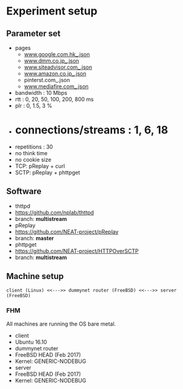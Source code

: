 # Experiment setup

## Parameter set
* pages
  * www.google.com.hk_.json
  * www.dmm.co.jp_.json
  * www.siteadvisor.com_.json
  * www.amazon.co.jp_.json
  * pinterst.com_.json
  * www.mediafire.com_.json
* bandwidth : 10 Mbps
* rtt : 0, 20, 50, 100, 200, 800 ms
* plr : 0, 1.5, 3 %
* # connections/streams : 1, 6, 18
* repetitions : 30
* no think time
* no cookie size
* TCP: pReplay + curl
* SCTP: pReplay + phttpget

## Software
* thttpd
 * https://github.com/nplab/thttpd
 * branch: **multistream**
* pReplay
 * https://github.com/NEAT-project/pReplay
 * branch: **master**
* phttpget
 * https://github.com/NEAT-project/HTTPOverSCTP
 * branch: **multistream**

## Machine setup
```
client (Linux) <<--->> dummynet router (FreeBSD) <<--->> server (FreeBSD)
```
### FHM
All machines are running the OS bare metal.
* client
 * Ubuntu 16.10
* dummynet router
 * FreeBSD HEAD (Feb 2017)
 * Kernel: GENERIC-NODEBUG
* server
 * FreeBSD HEAD (Feb 2017)
 * Kernel: GENERIC-NODEBUG
